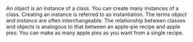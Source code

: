 An object is an instance of a class. You can create many instances of a class. Creating an instance is referred to as instantiation. The terms _object_ and _instance_ are often interchangeable. The relationship between classes and objects is analogous to that between an apple-pie recipe and apple pies: You can make as many apple pies as you want from a single recipe.